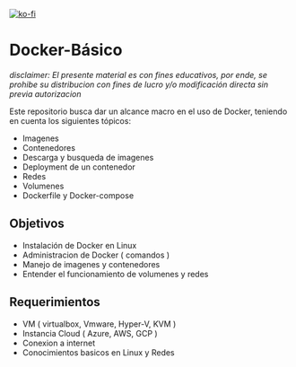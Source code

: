 [![ko-fi](https://www.ko-fi.com/img/githubbutton_sm.svg)](https://ko-fi.com/kdetony)

# Docker-Básico

*disclaimer: El presente material es con fines educativos, por ende, se prohibe su distribucion con fines de lucro y/o modificación directa sin previa autorizacion*

Este repositorio busca dar un alcance macro en el uso de Docker, teniendo en cuenta los siguientes tópicos:

* Imagenes
* Contenedores
* Descarga y busqueda de imagenes
* Deployment de un contenedor
* Redes 
* Volumenes 
* Dockerfile y Docker-compose 

## Objetivos 
* Instalación de Docker en Linux 
* Administracion de Docker ( comandos ) 
* Manejo de imagenes y contenedores
* Entender el funcionamiento de volumenes y redes

## Requerimientos 
* VM ( virtualbox, Vmware, Hyper-V, KVM ) 
* Instancia Cloud ( Azure, AWS, GCP )
* Conexion a internet
* Conocimientos basicos en Linux y Redes


